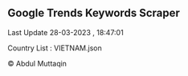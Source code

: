 

## Google Trends Keywords Scraper 
 
Last Update 28-03-2023 , 18:47:01

Country List :
VIETNAM.json



© Abdul Muttaqin 
